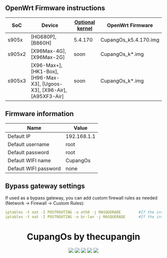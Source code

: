 ## OpenWrt Firmware instructions

| SoC  | Device | [Optional kernel](https://github.com/ophub/kernel/tree/main/pub/stable) | OpenWrt Firmware |
| ---- | ---- | ---- | ---- |
| s905x | [HG680P], [B860H] | 5.4.170 | CupangOs_k5.4.170.img |
| s905x2 | [X96Max-4G], [X96Max-2G] | soon | CupangOs_k*.img |
| s905x3 | [X96-Max+], [HK1-Box], [H96-Max-X3], [Ugoos-X3], [X96-Air], [A95XF3-Air] | soon | CupangOs_k*.img |

## Firmware information

| Name | Value |
| ---- | ---- |
| Default IP | 192.168.1.1 |
| Default username | root |
| Default password | root |
| Default WIFI name | CupangOs |
| Default WIFI password | none |

## Bypass gateway settings

If used as a bypass gateway, you can add custom firewall rules as needed (Network → Firewall → Custom Rules):

```yaml
iptables -t nat -I POSTROUTING -o eth0 -j MASQUERADE        #If the interface is eth0.
iptables -t nat -I POSTROUTING -o br-lan -j MASQUERADE      #If the interface is br-lan bridged.
```
<div align="center">
<h1 align="center">CupangOs by thecupangin</h1>
<img src="https://img.shields.io/github/issues/thecupangin/cupang?color=green">
<img src="https://img.shields.io/github/stars/thecupangin/cupang?color=yellow">
<img src="https://img.shields.io/github/forks/thecupangin/cupang?color=orange">
<img src="https://img.shields.io/github/license/thecupangin/cupang?color=ff69b4">
<img src="https://img.shields.io/github/languages/code-size/thecupangin/cupang?color=blueviolet">
</div>

